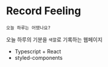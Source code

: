 # Record Feeling

`오늘 하루는 어땠나요?`

오늘 하루의 기분을 `색깔`로 기록하는 웹페이지

- Typescript + React
- styled-components
